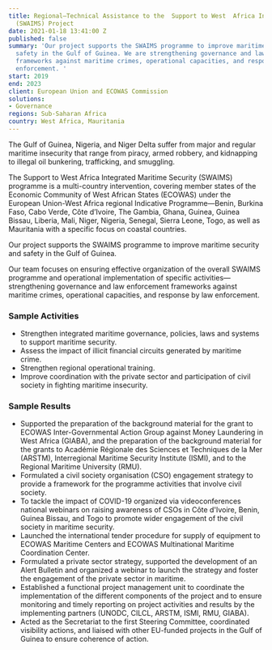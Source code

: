 ```yaml
---
title: Regional—Technical Assistance to the  Support to West  Africa Integrated Maritime  Security
  (SWAIMS) Project
date: 2021-01-18 13:41:00 Z
published: false
summary: 'Our project supports the SWAIMS programme to improve maritime security and
  safety in the Gulf of Guinea. We are strengthening governance and law enforcement
  frameworks against maritime crimes, operational capacities, and response by law
  enforcement. '
start: 2019
end: 2023
client: European Union and ECOWAS Commission
solutions:
- Governance
regions: Sub-Saharan Africa
country: West Africa, Mauritania
---
```


The Gulf of Guinea, Nigeria, and Niger Delta suffer from major and regular maritime insecurity that range from piracy, armed robbery, and kidnapping to illegal oil bunkering, trafficking, and smuggling. 

The Support to  West  Africa  Integrated  Maritime  Security (SWAIMS) programme is a multi-country intervention, covering member states of the Economic Community of West African States (ECOWAS) under the European Union-West Africa regional Indicative Programme—Benin, Burkina Faso, Cabo Verde, Côte d’Ivoire, The Gambia, Ghana, Guinea, Guinea Bissau, Liberia, Mali, Niger, Nigeria, Senegal, Sierra Leone, Togo, as well as Mauritania with a specific focus on coastal countries. 

Our project supports the SWAIMS programme to improve maritime security and safety in the Gulf of Guinea. 

Our team focuses on ensuring effective organization of the overall SWAIMS programme and operational implementation of specific activities—strengthening governance and law enforcement frameworks against maritime crimes, operational capacities, and response by law enforcement. 

### Sample Activities

* Strengthen integrated maritime governance, policies, laws and systems to support maritime security.
* Assess the impact of illicit financial circuits generated by maritime crime. 
* Strengthen regional operational training. 
* Improve coordination with the private sector and participation of civil society in fighting maritime insecurity.

### Sample Results
 
* Supported the preparation of the background material for the grant to ECOWAS Inter-Governmental Action Group against Money Laundering in West Africa (GIABA), and the preparation of the background material for the grants to Académie Régionale des Sciences et Techniques de la Mer (ARSTM), Interregional Maritime Security Institute (ISMI), and to the Regional Maritime University (RMU).
* Formulated a civil society organisation (CSO) engagement strategy to provide a framework for the programme activities that involve civil society.
* To tackle the impact of COVID-19 organized via videoconferences national webinars on raising awareness of CSOs in Côte d'Ivoire, Benin, Guinea Bissau, and Togo to promote wider engagement of the civil society in maritime security.
* Launched the international tender procedure for supply of equipment to ECOWAS Maritime Centers and ECOWAS Multinational Maritime Coordination Center.
* Formulated a private sector strategy, supported the development of an Alert Bulletin and organized a webinar to launch the strategy and foster the engagement of the private sector in maritime.
* Established a functional project management unit to coordinate the implementation of the different components of the project and to ensure monitoring and timely reporting on project activities and results by the implementing partners (UNODC, CILCL, ARSTM, ISMI, RMU, GIABA). 
* Acted as the Secretariat to the first Steering Committee, coordinated visibility actions, and liaised with other EU-funded projects in the Gulf of Guinea to ensure coherence of action.